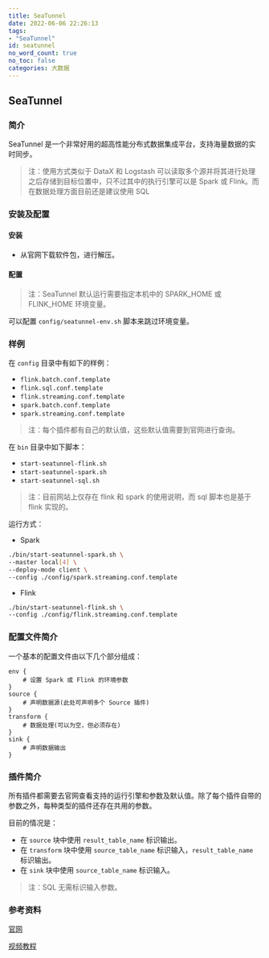 ```yaml
---
title: SeaTunnel
date: 2022-06-06 22:26:13
tags:
- "SeaTunnel"
id: seatunnel
no_word_count: true
no_toc: false
categories: 大数据
---
```


## SeaTunnel

### 简介

SeaTunnel 是一个非常好用的超高性能分布式数据集成平台，支持海量数据的实时同步。

> 注：使用方式类似于 DataX 和 Logstash 可以读取多个源并将其进行处理之后存储到目标位置中，只不过其中的执行引擎可以是 Spark 或 Flink。而在数据处理方面目前还是建议使用 SQL

### 安装及配置

#### 安装

- 从官网下载软件包，进行解压。

#### 配置

> 注：SeaTunnel 默认运行需要指定本机中的 SPARK_HOME 或 FLINK_HOME 环境变量。

可以配置 `config/seatunnel-env.sh` 脚本来跳过环境变量。

### 样例

在 `config` 目录中有如下的样例：

- `flink.batch.conf.template`
- `flink.sql.conf.template`
- `flink.streaming.conf.template`
- `spark.batch.conf.template`
- `spark.streaming.conf.template`

> 注：每个插件都有自己的默认值，这些默认值需要到官网进行查询。

在 `bin` 目录中如下脚本：

- `start-seatunnel-flink.sh`
- `start-seatunnel-spark.sh`
- `start-seatunnel-sql.sh`

> 注：目前网站上仅存在 flink 和 spark 的使用说明，而 sql 脚本也是基于 flink 实现的。

运行方式：

- Spark 

```bash
./bin/start-seatunnel-spark.sh \
--master local[4] \
--deploy-mode client \
--config ./config/spark.streaming.conf.template
```

- Flink

```bash
./bin/start-seatunnel-flink.sh \
--config ./config/flink.streaming.conf.template
```

### 配置文件简介

一个基本的配置文件由以下几个部分组成：

```text
env {
    # 设置 Spark 或 Flink 的环境参数
}
source {
    # 声明数据源(此处可声明多个 Source 插件)
}
transform {
    # 数据处理(可以为空，但必须存在)
}
sink {
    # 声明数据输出
}
```

### 插件简介

所有插件都需要去官网查看支持的运行引擎和参数及默认值。除了每个插件自带的参数之外，每种类型的插件还存在共用的参数。

目前的情况是：

- 在 `source` 块中使用 `result_table_name` 标识输出。 
- 在 `transform` 块中使用 `source_table_name` 标识输入，`result_table_name` 标识输出。
- 在 `sink` 块中使用 `source_table_name` 标识输入。

> 注：SQL 无需标识输入参数。

### 参考资料

[官网](http://seatunnel.incubator.apache.org/)

[视频教程](https://www.bilibili.com/video/BV1Gr4y1J7Pw)
